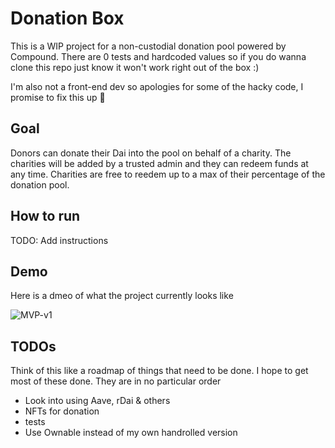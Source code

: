 # Donation Box

This is a WIP project for a non-custodial donation pool powered by Compound. There are 0 tests and hardcoded values so if you do wanna clone this repo just know it won't work right out of the box :)

I'm also not a front-end dev so apologies for some of the hacky code, I promise to fix this up :see_no_evil:

## Goal
Donors can donate their Dai into the pool on behalf of a charity. The charities will be added by a trusted admin and they can redeem funds at any time. Charities are free to reedem up to a max of their percentage of the donation pool.

## How to run
TODO: Add instructions

## Demo
Here is a dmeo of what the project currently looks like

![MVP-v1](demo/donation-box-mvp.gif)

## TODOs
Think of this like a roadmap of things that need to be done. I hope to get most of these done.
They are in no particular order
- Look into using Aave, rDai & others
- NFTs for donation
- tests
- Use Ownable instead of my own handrolled version

